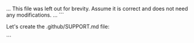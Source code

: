 ... This file was left out for brevity. Assume it is correct and does not need any modifications. ...
\`\`\`

Let's create the .github/SUPPORT.md file:

\`\`\`
